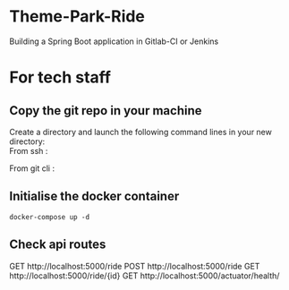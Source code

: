 # Theme-Park-Ride

Building a Spring Boot application in Gitlab-CI or Jenkins

# For tech staff

## Copy the git repo in your machine

Create a directory and launch the following command lines in your new directory:  
From ssh :

From git cli :

## Initialise the docker container

`docker-compose up -d`

## Check api routes

GET http://localhost:5000/ride
POST http://localhost:5000/ride
GET http://localhost:5000/ride/{id}
GET http://localhost:5000/actuator/health/
